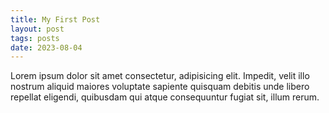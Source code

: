 ```yaml
---
title: My First Post
layout: post
tags: posts
date: 2023-08-04
---
```

Lorem ipsum dolor sit amet consectetur, adipisicing elit. Impedit, velit illo nostrum aliquid maiores voluptate sapiente quisquam debitis unde libero repellat eligendi, quibusdam qui atque consequuntur fugiat sit, illum rerum.